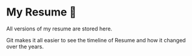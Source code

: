 # My Resume 📄

All versions of my resume are stored here.

Git makes it all easier to see the timeline of Resume and how it changed over the years.
